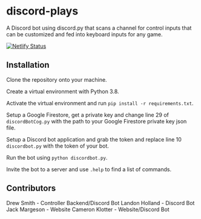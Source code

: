 # discord-plays 
A Discord bot using discord.py that scans a channel for control inputs that can be customized and fed into keyboard inputs for any game.

[![Netlify Status](https://api.netlify.com/api/v1/badges/e4f8d556-f669-4059-ab24-97d511ab61a2/deploy-status)](https://app.netlify.com/sites/discord-plays/deploys)

## Installation
Clone the repository onto your machine.

Create a virtual environment with Python 3.8.

Activate the virtual environment and run `pip install -r requirements.txt`.

Setup a Google Firestore, get a private key and change line 29 of `discordBotCog.py` with the path to your Google Firestore private key json file.

Setup a Discord bot application and grab the token and replace line 10 `discordbot.py` with the token of your bot.

Run the bot using `python discordbot.py`.

Invite the bot to a server and use `.help` to find a list of commands.


## Contributors
Drew Smith - Controller Backend/Discord Bot
Landon Holland - Discord Bot
Jack Margeson - Website
Cameron Klotter - Website/Discord Bot
